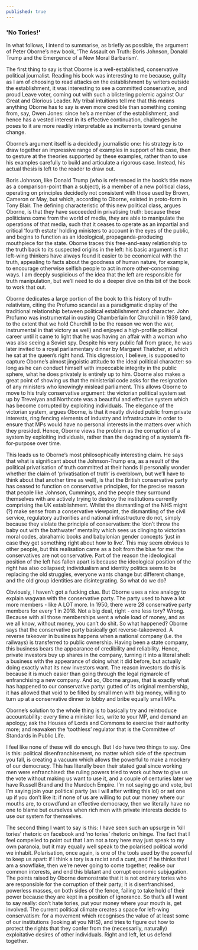 ```yaml
---
published: true
---
```

### 'No Tories!'

In what follows, I intend to summarise, as briefly as possible, the argument of Peter Oborne’s new book, 'The Assault on Truth: Boris Johnson, Donald Trump and the Emergence of a New Moral Barbarism'.

The first thing to say is that Oborne is a well-established, conservative political journalist. Reading his book was interesting to me because, guilty as I am of choosing to read attacks on the establishment by writers outside the establishment, it was interesting to see a committed conservative, and proud Leave voter, coming out with such a blistering polemic against Our Great and Glorious Leader. My tribal intuitions tell me that this means anything Oborne has to say is even more credible than something coming from, say, Owen Jones: since he’s a member of the establishment, and hence has a vested interest in its effective continuation, challenges he poses to it are more readily interpretable as incitements toward genuine change.

Oborne’s argument itself is a decidedly journalistic one: his strategy is to draw together an impressive range of examples in support of his case, then to gesture at the theories supported by these examples, rather than to use his examples carefully to build and articulate a rigorous case. Instead, his actual thesis is left to the reader to draw out. 

Boris Johnson, like Donald Trump (who is referenced in the book’s title more as a comparison-point than a subject), is a member of a new political class, operating on principles decidedly not consistent with those used by Brown, Cameron or May, but which, according to Oborne, existed in proto-form in Tony Blair. The defining characteristic of this new political class, argues Oborne, is that they have succeeded in privatising truth: because these politicians come from the world of media, they are able to manipulate the operations of that media, such that it ceases to operate as an impartial and critical ‘fourth estate’ holding ministers to account in the eyes of the public, and begins to function as an ideological, propaganda-producing mouthpiece for the state. Oborne traces this free-and-easy relationship to the truth back to its suspected origins in the left: his basic argument is that left-wing thinkers have always found it easier to be economical with the truth, appealing to facts about the goodness of human nature, for example, to encourage otherwise selfish people to act in more other-concerning ways. I am deeply suspicious of the idea that the left are responsible for truth manipulation, but we’ll need to do a deeper dive on this bit of the book to work that out. 

Oborne dedicates a large portion of the book to this history of truth-relativism, citing the Profumo scandal as a paradigmatic display of the traditional relationship between political establishment and character. John Profumo was instrumental in ousting Chamberlain for Churchill in 1939 (and, to the extent that we hold Churchill to be the reason we won the war, instrumental in that victory as well) and enjoyed a high-profile political career until it came to light that he was having an affair with a woman who was also seeing a Soviet spy. Despite his very public fall from grace, he was later invited to a royal parliamentary dinner by Margaret Thatcher, at which he sat at the queen’s right hand. This digression, I believe, is supposed to capture Oborne’s almost jingoistic attitude to the ideal political character: so long as he can conduct himself with impeccable integrity in the public sphere, what he does privately is entirely up to him. Oborne also makes a great point of showing us that the ministerial code asks for the resignation of any ministers who knowingly mislead parliament.
This allows Oborne to move to his truly conservative argument: the victorian political system set up by Trevelyan and Northcote was a beautiful and effective system which has become corrupted by exploiting individuals. The elegance of the victorian system, argues Oborne, is that it neatly divided public from private interests, ring fencing elements of industry and infrastructure in order to ensure that MPs would have no personal interests in the matters over which they presided. Hence, Oborne views the problem as the corruption of a system by exploiting individuals, rather than the degrading of a system’s fit-for-purpose over time.

This leads us to Oborne’s most philosophically interesting claim. He says that what is significant about the Johnson-Trump era, as a result of the political privatisation of truth committed at their hands (I personally wonder whether the claim of ‘privatisation of truth’ is overblown, but we’ll have to think about that another time as well), is that the British conservative party has ceased to function on conservative principles, for the precise reason that people like Johnson, Cummings, and the people they surround themselves with are actively trying to destroy the institutions currently comprising the UK establishment. Whilst the dismantling of the NHS might (?) make sense from a conservative viewpoint, the dismantling of the civil service, regulatory authorities and national infrastructure do not, simply because they violate the principle of conservatism: the ‘don’t throw the baby out with the bathwater’ mentality which sees us clinging to victorian moral codes, abrahamic books and babylonian gender concepts ‘just in case they get something right about how to live’.
This may seem obvious to other people, but this realisation came as a bolt from the blue for me: the conservatives are not conservative. Part of the reason the ideological position of the left has fallen apart is because the ideological position of the right has also collapsed; individualism and identity politics seem to be replacing the old struggles, everyone wants change but different change, and the old group identities are disintegrating. So what do we do?

Obviously, I haven’t got a fucking clue. But Oborne uses a nice analogy to explain wagwan with the conservative party. The party used to have a lot more members - like A LOT more. In 1950, there were 28 conservative party members for every 1 in 2018. Not a big deal, right - one less tory? Wrong. Because with all those memberships went a whole load of money, and as we all know, without money, you can’t do shit. So what happened? Oborne says that the conservative party basically got reverse-takeovered. A reverse takeover in business happens when a national company (i.e. the railways) is transferred to public ownership. Having been a state company, this business bears the appearance of credibility and reliability. Hence, private investors buy up shares in the company, turning it into a literal shell: a business with the appearance of doing what it did before, but actually doing exactly what its new investors want. The reason investors do this is because it is much easier than going through the legal rigmarole of enfranchising a new company. And so, Oborne argues, that is exactly what has happened to our conservative party: gutted of its original membership, it has allowed that void to be filled by small men with big money, willing to turn up at a conservative dinner to lobby and bribe equally small MPs.

Oborne’s solution to the whole thing is to basically try and reintroduce accountability: every time a minister lies, write to your MP, and demand an apology; ask the Houses of Lords and Commons to exercise their authority more; and reawaken the ‘toothless’ regulator that is the Committee of Standards in Public Life. 

I feel like none of these will do enough. But I do have two things to say. One is this: political disenfranchisement, no matter which side of the spectrum you fall, is creating a vacuum which allows the powerful to make a mockery of our democracy. This has literally been their stated goal since working men were enfranchised: the ruling powers tried to work out how to give us the vote without making us want to use it, and a couple of centuries later we have Russell Brand and the Murdoch Empire. I’m not saying go and vote, but I’m saying join your political party (as I will after writing this lol) or set one up if you don’t like it: if none of us are willing to put our money where our mouths are, to crowdfund an effective democracy, then we literally have no one to blame but ourselves when rich men with private interests decide to use our system for themselves.

The second thing I want to say is this: I have seen such an upsurge in ‘kill tories’ rhetoric on facebook and ‘no tories’ rhetoric on hinge. The fact that I feel compelled to point out that I am not a tory here may just speak to my own paranoia, but it may equally well speak to the polarised political world we inhabit. Polarisation, once again, is one of the tools used by the powerful to keep us apart: if I think a tory is a racist and a cunt, and if he thinks that I am a snowflake, then we’re never going to come together, realise our common interests, and end this blatant and corrupt economic subjugation. The points raised by Oborne demonstrate that it is not ordinary tories who are responsible for the corruption of their party; it is disenfranchised, powerless masses, on both sides of the fence, failing to take hold of their power because they are kept in a position of ignorance.
So that’s all I want to say really: don’t hate tories, put your money where your mouth is, get involved. The current political climate creates a space for left-wing conservatism: for a movement which recognises the value of at least some of our institutions (looking at you NHS), and tries to figure out how to protect the rights that they confer from the (necessarily, naturally) exploitative desires of other individuals. Right and left, let us defend together.
